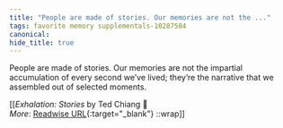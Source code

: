 ```yaml
---
title: "People are made of stories. Our memories are not the ..."
tags: favorite memory supplementals-10287584
canonical: 
hide_title: true
---
```


People are made of stories. Our memories are not the impartial accumulation of every second we’ve lived; they’re the narrative that we assembled out of selected moments.


[[<cite>_Exhalation: Stories_</cite> by Ted Chiang 📕<br>
_More_: [Readwise URL](https://readwise.io/open/209716641){:target="_blank"}
::wrap]]